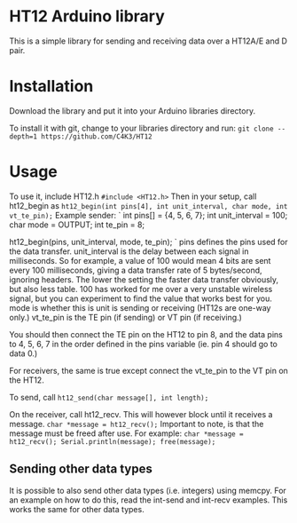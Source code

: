 HT12 Arduino library
=====

This is a simple library for sending and receiving data over a HT12A/E and D pair.

Installation
=====

Download the library and put it into your Arduino libraries directory.

To install it with git, change to your libraries directory and run:
`
git clone --depth=1 https://github.com/C4K3/HT12
`

Usage
=====

To use it, include HT12.h
`
#include <HT12.h>
`
Then in your setup, call ht12_begin as
`
ht12_begin(int pins[4], int unit_interval, char mode, int vt_te_pin);
`
Example sender:
`
int pins[] = {4, 5, 6, 7};
int unit_interval = 100;
char mode = OUTPUT;
int te_pin = 8;

ht12_begin(pins, unit_interval, mode, te_pin);
`
pins defines the pins used for the data transfer.
unit_interval is the delay between each signal in milliseconds. So for example, a value of 100 would mean 4 bits are sent every 100 milliseconds, giving a data transfer rate of 5 bytes/second, ignoring headers. The lower the setting the faster data transfer obviously, but also less table. 100 has worked for me over a very unstable wireless signal, but you can experiment to find the value that works best for you.
mode is whether this is unit is sending or receiving (HT12s are one-way only.)
vt_te_pin is the TE pin (if sending) or VT pin (if receiving.)

You should then connect the TE pin on the HT12 to pin 8, and the data pins to 4, 5, 6, 7 in the order defined in the pins variable (ie. pin 4 should go to data 0.)

For receivers, the same is true except connect the vt_te_pin to the VT pin on the HT12.

To send, call
`
ht12_send(char message[], int length);
`

On the receiver, call ht12_recv. This will however block until it receives a message.
`
char *message = ht12_recv();
`
Important to note, is that the message must be freed after use. For example:
`
char *message = ht12_recv();
Serial.println(message);
free(message);
`

Sending other data types
-----
It is possible to also send other data types (i.e. integers) using memcpy. For an example on how to do this, read the int-send and int-recv examples. This works the same for other data types.
